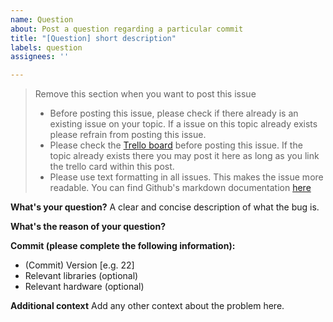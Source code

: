 ```yaml
---
name: Question
about: Post a question regarding a particular commit
title: "[Question] short description"
labels: question
assignees: ''

---
```


> Remove this section when you want to post this issue
> - Before posting this issue, please check if there already is an existing issue on your topic.
>    If a issue on this topic already exists please refrain from posting this issue.
> - Please check the [Trello board](https://trello.com/b/nkH2pkFp/project-3-4-landserver) before posting this issue. If the topic already exists there
>    you may post it here as long as you link the trello card within this post.
> - Please use text formatting in all issues. This makes the issue more readable.
>    You can find Github's markdown documentation [here](https://docs.github.com/en/get-started/writing-on-github/getting-started-with-writing-and-formatting-on-github/basic-writing-and-formatting-syntax)

**What's your question?**
A clear and concise description of what the bug is.

**What's the reason of your question?**

**Commit (please complete the following information):**
 - (Commit) Version [e.g. 22]
 - Relevant libraries (optional)
 - Relevant hardware (optional)

**Additional context**
Add any other context about the problem here.
